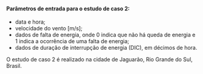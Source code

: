 #### Parâmetros de entrada para o estudo de caso 2:
- data e hora;
- velocidade do vento [m/s];
- dados de falta de energia, onde 0 indica que não há queda de energia e 1 indica a ocorrência de uma falta de energia;
- dados de duração de interrupção de energia (DIC), em décimos de hora.

O estudo de caso 2 é realizado na cidade de Jaguarão, Rio Grande do Sul, Brasil.
